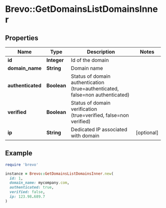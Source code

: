 # Brevo::GetDomainsListDomainsInner

## Properties

| Name | Type | Description | Notes |
| ---- | ---- | ----------- | ----- |
| **id** | **Integer** | Id of the domain |  |
| **domain_name** | **String** | Domain name |  |
| **authenticated** | **Boolean** | Status of domain authentication (true&#x3D;authenticated, false&#x3D;non authenticated) |  |
| **verified** | **Boolean** | Status of domain verification (true&#x3D;verified, false&#x3D;non verified) |  |
| **ip** | **String** | Dedicated IP associated with domain | [optional] |

## Example

```ruby
require 'brevo'

instance = Brevo::GetDomainsListDomainsInner.new(
  id: 1,
  domain_name: mycompany.com,
  authenticated: true,
  verified: false,
  ip: 123.98.689.7
)
```

